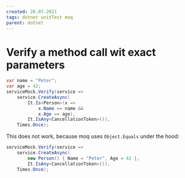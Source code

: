 ```yaml
---
created: 26.07.2021
tags: dotnet unitTest moq 
parent: dotnet
---
```


# Verify a method call wit exact parameters

```csharp
var name = "Peter";
var age = 42;
serviceMock.Verify(service =>
    service.CreateAsync(
        It.Is<Person>(x =>
            x.Name == name &&
            x.Age == age),
        It.IsAny<CancellationToken>()),
    Times.Once);
```

This does not work, because moq uses `Object.Equals` under the hood:

```csharp
serviceMock.Verify(service =>
    service.CreateAsync(
        new Person() { Name = "Peter", Age = 42 },
        It.IsAny<CancellationToken>()),
    Times.Once);
```
